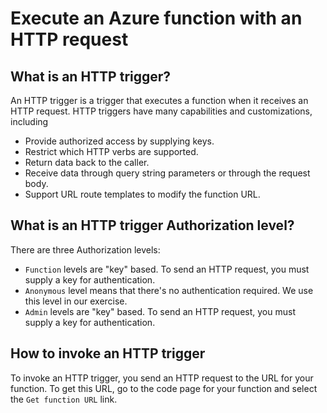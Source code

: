 # Execute an Azure function with an HTTP request

## What is an HTTP trigger?

An HTTP trigger is a trigger that executes a function when it receives an HTTP request. HTTP triggers have many capabilities and customizations, including

- Provide authorized access by supplying keys.
- Restrict which HTTP verbs are supported.
- Return data back to the caller.
- Receive data through query string parameters or through the request body.
- Support URL route templates to modify the function URL.

## What is an HTTP trigger Authorization level?

There are three Authorization levels:

- ```Function``` levels are "key" based. To send an HTTP request, you must supply a key for authentication. 
- ```Anonymous``` level means that there's no authentication required. We use this level in our exercise.
- ```Admin``` levels are "key" based. To send an HTTP request, you must supply a key for authentication. 

## How to invoke an HTTP trigger
To invoke an HTTP trigger, you send an HTTP request to the URL for your function. To get this URL, go to the code page for your function and select the ``Get function URL`` link.
